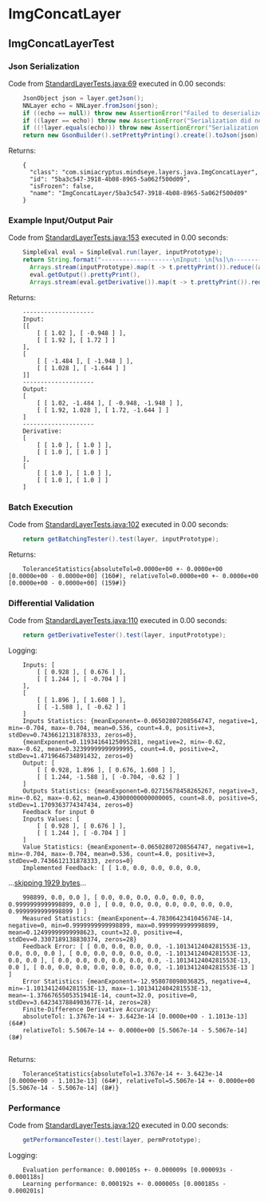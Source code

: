 # ImgConcatLayer
## ImgConcatLayerTest
### Json Serialization
Code from [StandardLayerTests.java:69](../../../../../../../src/main/java/com/simiacryptus/mindseye/test/StandardLayerTests.java#L69) executed in 0.00 seconds: 
```java
    JsonObject json = layer.getJson();
    NNLayer echo = NNLayer.fromJson(json);
    if ((echo == null)) throw new AssertionError("Failed to deserialize");
    if ((layer == echo)) throw new AssertionError("Serialization did not copy");
    if ((!layer.equals(echo))) throw new AssertionError("Serialization not equal");
    return new GsonBuilder().setPrettyPrinting().create().toJson(json);
```

Returns: 

```
    {
      "class": "com.simiacryptus.mindseye.layers.java.ImgConcatLayer",
      "id": "5ba3c547-3918-4b08-8965-5a062f500d09",
      "isFrozen": false,
      "name": "ImgConcatLayer/5ba3c547-3918-4b08-8965-5a062f500d09"
    }
```



### Example Input/Output Pair
Code from [StandardLayerTests.java:153](../../../../../../../src/main/java/com/simiacryptus/mindseye/test/StandardLayerTests.java#L153) executed in 0.00 seconds: 
```java
    SimpleEval eval = SimpleEval.run(layer, inputPrototype);
    return String.format("--------------------\nInput: \n[%s]\n--------------------\nOutput: \n%s\n--------------------\nDerivative: \n%s",
      Arrays.stream(inputPrototype).map(t -> t.prettyPrint()).reduce((a, b) -> a + ",\n" + b).get(),
      eval.getOutput().prettyPrint(),
      Arrays.stream(eval.getDerivative()).map(t -> t.prettyPrint()).reduce((a, b) -> a + ",\n" + b).get());
```

Returns: 

```
    --------------------
    Input: 
    [[
    	[ [ 1.02 ], [ -0.948 ] ],
    	[ [ 1.92 ], [ 1.72 ] ]
    ],
    [
    	[ [ -1.484 ], [ -1.948 ] ],
    	[ [ 1.028 ], [ -1.644 ] ]
    ]]
    --------------------
    Output: 
    [
    	[ [ 1.02, -1.484 ], [ -0.948, -1.948 ] ],
    	[ [ 1.92, 1.028 ], [ 1.72, -1.644 ] ]
    ]
    --------------------
    Derivative: 
    [
    	[ [ 1.0 ], [ 1.0 ] ],
    	[ [ 1.0 ], [ 1.0 ] ]
    ],
    [
    	[ [ 1.0 ], [ 1.0 ] ],
    	[ [ 1.0 ], [ 1.0 ] ]
    ]
```



### Batch Execution
Code from [StandardLayerTests.java:102](../../../../../../../src/main/java/com/simiacryptus/mindseye/test/StandardLayerTests.java#L102) executed in 0.00 seconds: 
```java
    return getBatchingTester().test(layer, inputPrototype);
```

Returns: 

```
    ToleranceStatistics{absoluteTol=0.0000e+00 +- 0.0000e+00 [0.0000e+00 - 0.0000e+00] (160#), relativeTol=0.0000e+00 +- 0.0000e+00 [0.0000e+00 - 0.0000e+00] (159#)}
```



### Differential Validation
Code from [StandardLayerTests.java:110](../../../../../../../src/main/java/com/simiacryptus/mindseye/test/StandardLayerTests.java#L110) executed in 0.00 seconds: 
```java
    return getDerivativeTester().test(layer, inputPrototype);
```
Logging: 
```
    Inputs: [
    	[ [ 0.928 ], [ 0.676 ] ],
    	[ [ 1.244 ], [ -0.704 ] ]
    ],
    [
    	[ [ 1.896 ], [ 1.608 ] ],
    	[ [ -1.588 ], [ -0.62 ] ]
    ]
    Inputs Statistics: {meanExponent=-0.06502807208564747, negative=1, min=-0.704, max=-0.704, mean=0.536, count=4.0, positive=3, stdDev=0.7436612131878333, zeros=0},
    {meanExponent=0.11934164125095281, negative=2, min=-0.62, max=-0.62, mean=0.32399999999999995, count=4.0, positive=2, stdDev=1.4719646734891432, zeros=0}
    Output: [
    	[ [ 0.928, 1.896 ], [ 0.676, 1.608 ] ],
    	[ [ 1.244, -1.588 ], [ -0.704, -0.62 ] ]
    ]
    Outputs Statistics: {meanExponent=0.02715678458265267, negative=3, min=-0.62, max=-0.62, mean=0.43000000000000005, count=8.0, positive=5, stdDev=1.1709363774347434, zeros=0}
    Feedback for input 0
    Inputs Values: [
    	[ [ 0.928 ], [ 0.676 ] ],
    	[ [ 1.244 ], [ -0.704 ] ]
    ]
    Value Statistics: {meanExponent=-0.06502807208564747, negative=1, min=-0.704, max=-0.704, mean=0.536, count=4.0, positive=3, stdDev=0.7436612131878333, zeros=0}
    Implemented Feedback: [ [ 1.0, 0.0, 0.0, 0.0, 0.0, 
```
...[skipping 1929 bytes](etc/74.txt)...
```
    998899, 0.0, 0.0 ], [ 0.0, 0.0, 0.0, 0.0, 0.0, 0.0, 0.9999999999998899, 0.0 ], [ 0.0, 0.0, 0.0, 0.0, 0.0, 0.0, 0.0, 0.9999999999998899 ] ]
    Measured Statistics: {meanExponent=-4.7830642341045674E-14, negative=0, min=0.9999999999998899, max=0.9999999999998899, mean=0.12499999999998623, count=32.0, positive=4, stdDev=0.3307189138830374, zeros=28}
    Feedback Error: [ [ 0.0, 0.0, 0.0, 0.0, -1.1013412404281553E-13, 0.0, 0.0, 0.0 ], [ 0.0, 0.0, 0.0, 0.0, 0.0, -1.1013412404281553E-13, 0.0, 0.0 ], [ 0.0, 0.0, 0.0, 0.0, 0.0, 0.0, -1.1013412404281553E-13, 0.0 ], [ 0.0, 0.0, 0.0, 0.0, 0.0, 0.0, 0.0, -1.1013412404281553E-13 ] ]
    Error Statistics: {meanExponent=-12.958078098036825, negative=4, min=-1.1013412404281553E-13, max=-1.1013412404281553E-13, mean=-1.3766765505351941E-14, count=32.0, positive=0, stdDev=3.6423437884903677E-14, zeros=28}
    Finite-Difference Derivative Accuracy:
    absoluteTol: 1.3767e-14 +- 3.6423e-14 [0.0000e+00 - 1.1013e-13] (64#)
    relativeTol: 5.5067e-14 +- 0.0000e+00 [5.5067e-14 - 5.5067e-14] (8#)
    
```

Returns: 

```
    ToleranceStatistics{absoluteTol=1.3767e-14 +- 3.6423e-14 [0.0000e+00 - 1.1013e-13] (64#), relativeTol=5.5067e-14 +- 0.0000e+00 [5.5067e-14 - 5.5067e-14] (8#)}
```



### Performance
Code from [StandardLayerTests.java:120](../../../../../../../src/main/java/com/simiacryptus/mindseye/test/StandardLayerTests.java#L120) executed in 0.00 seconds: 
```java
    getPerformanceTester().test(layer, permPrototype);
```
Logging: 
```
    Evaluation performance: 0.000105s +- 0.000009s [0.000093s - 0.000118s]
    Learning performance: 0.000192s +- 0.000005s [0.000185s - 0.000201s]
    
```

